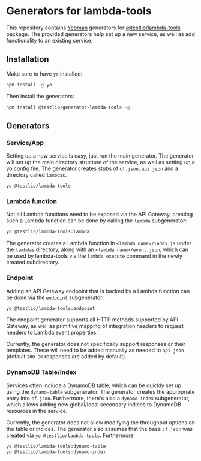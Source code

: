 # Generators for lambda-tools

This repository contains [Yeoman](https://yeoman.io) generators for [@testlio/lambda-tools](https://github.com/testlio/lambda-tools) package. The provided generators help set up a new service, as well as add functionality to an existing service.

## Installation

Make sure to have `yo` installed:

```bash
npm install -g yo
```

Then install the generators:

```bash
npm install @testlio/generator-lambda-tools -g
```

## Generators

### Service/App

Setting up a new service is easy, just run the main generator. The generator will set up the main directory structure of the service, as well as setting up a yo config file. The generator creates stubs of `cf.json`, `api.json` and a directory called `lambdas`.

```bash
yo @testlio/lambda-tools
```

### Lambda function

Not all Lambda functions need to be exposed via the API Gateway, creating such a Lambda function can be done by calling the `lambda` subgenerator:

```bash
yo @testlio/lambda-tools:lambda
```

The generator creates a Lambda function in `<lambda name>/index.js` under the `lambdas` directory, along with an `<lambda name>/event.json`, which can be used by lambda-tools via the `lambda execute` command in the newly created subdirectory.

### Endpoint

Adding an API Gateway endpoint that is backed by a Lambda function can be done via the `endpoint` subgenerator:

```bash
yo @testlio/lambda-tools:endpoint
```

The endpoint generator supports all HTTP methods supported by API Gateway, as well as primitive mapping of integration headers to request headers to Lambda event properties.

Currently, the generator does not specifically support responses or their templates. These will need to be added manually as needed to `api.json` (default `200 OK` responses are added by default).

### DynamoDB Table/Index

Services often include a DynamoDB table, which can be quickly set up using the `dynamo-table` subgenerator. The generator creates the appropriate entry into `cf.json`. Furthermore, there's also a `dynamo-index` subgenerator, which allows adding new global/local secondary indices to DynamoDB resources in the service.

Currently, the generator does not allow modifying the throughput options on the table or indices. The generator also assumes that the base `cf.json` was created via `yo @testlio/lambda-tools`. Furthermore

```bash
yo @testlio/lambda-tools:dynamo-table
yo @testlio/lambda-tools:dynamo-index
```
